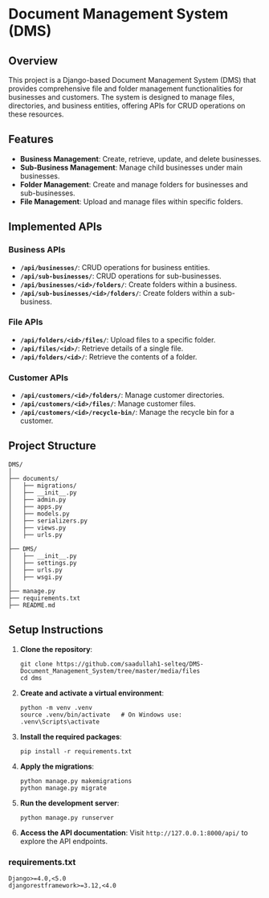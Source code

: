 
# Document Management System (DMS)

## Overview

This project is a Django-based Document Management System (DMS) that provides comprehensive file and folder management functionalities for businesses and customers. The system is designed to manage files, directories, and business entities, offering APIs for CRUD operations on these resources. 

## Features

- **Business Management**: Create, retrieve, update, and delete businesses.
- **Sub-Business Management**: Manage child businesses under main businesses.
- **Folder Management**: Create and manage folders for businesses and sub-businesses.
- **File Management**: Upload and manage files within specific folders.

## Implemented APIs

### Business APIs

- **`/api/businesses/`**: CRUD operations for business entities.
- **`/api/sub-businesses/`**: CRUD operations for sub-businesses.
- **`/api/businesses/<id>/folders/`**: Create folders within a business.
- **`/api/sub-businesses/<id>/folders/`**: Create folders within a sub-business.

### File APIs

- **`/api/folders/<id>/files/`**: Upload files to a specific folder.
- **`/api/files/<id>/`**: Retrieve details of a single file.
- **`/api/folders/<id>/`**: Retrieve the contents of a folder.

### Customer APIs

- **`/api/customers/<id>/folders/`**: Manage customer directories.
- **`/api/customers/<id>/files/`**: Manage customer files.
- **`/api/customers/<id>/recycle-bin/`**: Manage the recycle bin for a customer.

## Project Structure

```
DMS/
│
├── documents/
│   ├── migrations/
│   ├── __init__.py
│   ├── admin.py
│   ├── apps.py
│   ├── models.py
│   ├── serializers.py
│   ├── views.py
│   ├── urls.py
│
├── DMS/
│   ├── __init__.py
│   ├── settings.py
│   ├── urls.py
│   ├── wsgi.py
│
├── manage.py
├── requirements.txt
├── README.md
```

## Setup Instructions

1. **Clone the repository**:
   ```
   git clone https://github.com/saadullah1-selteq/DMS-Document_Management_System/tree/master/media/files
   cd dms
   ```

2. **Create and activate a virtual environment**:
   ```
   python -m venv .venv
   source .venv/bin/activate   # On Windows use: .venv\Scripts\activate
   ```

3. **Install the required packages**:
   ```
   pip install -r requirements.txt
   ```

4. **Apply the migrations**:
   ```
   python manage.py makemigrations
   python manage.py migrate
   ```

5. **Run the development server**:
   ```
   python manage.py runserver
   ```

6. **Access the API documentation**:
   Visit `http://127.0.0.1:8000/api/` to explore the API endpoints.


### requirements.txt

```plaintext
Django>=4.0,<5.0
djangorestframework>=3.12,<4.0
```

